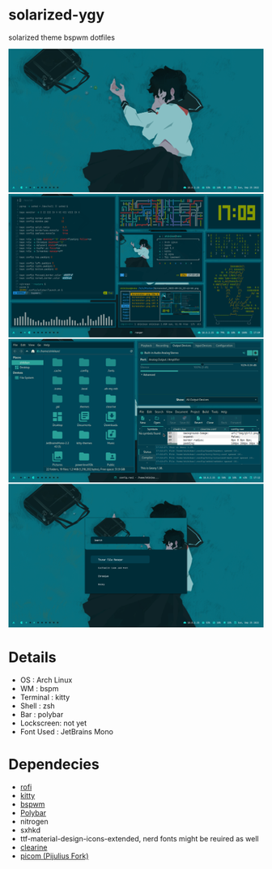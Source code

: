 # solarized-ygy
solarized theme bspwm dotfiles

![enter image description here](https://github.com/shikikan-neko08/solarized-ygy/blob/main/screenshot/Screenshot_2022-09-25_17-16-54.png)
![enter image description here](https://github.com/shikikan-neko08/solarized-ygy/blob/main/screenshot/Screenshot_2022-09-25_17-09-58.png)
![enter image description here](https://github.com/shikikan-neko08/solarized-ygy/blob/main/screenshot/Screenshot_2022-09-25_17-12-40.png)
![enter image description here](https://github.com/shikikan-neko08/solarized-ygy/blob/main/screenshot/Screenshot_2022-09-25_17-16-31.png)

# Details
* OS        : Arch Linux     
* WM        : bspm    
* Terminal  : kitty    
* Shell     : zsh          
* Bar       : polybar     
* Lockscreen: not yet     
* Font Used : JetBrains Mono       

# Dependecies
 * [rofi](https://github.com/davatorium/rofi)      
 * [kitty](https://github.com/kovidgoyal/kitty)         
 * [bspwm](https://github.com/baskerville/bspwm)         
 * [Polybar](https://github.com/polybar/polybar)       
 * nitrogen       
 * sxhkd
 * ttf-material-design-icons-extended, nerd fonts might be reuired as well                    
 * [clearine](https://github.com/okitavera/clearine)        
 * [picom (Pijulius Fork)](https://github.com/pijulius/picom)

